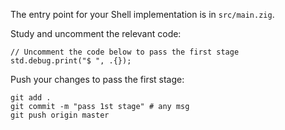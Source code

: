 The entry point for your Shell implementation is in `src/main.zig`.

Study and uncomment the relevant code: 

```zig
// Uncomment the code below to pass the first stage
std.debug.print("$ ", .{});
```

Push your changes to pass the first stage:

```
git add .
git commit -m "pass 1st stage" # any msg
git push origin master
```
